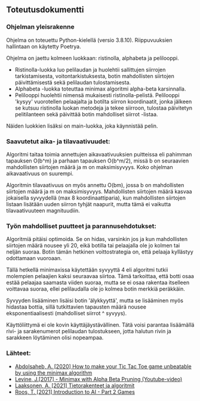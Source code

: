 ## Toteutusdokumentti

### Ohjelman yleisrakenne

Ohjelma on toteuettu Python-kielellä (versio 3.8.10). Riippuvuuksien hallintaan on käytetty Poetrya.

Ohjelma on jaettu kolmeen luokkaan: ristinolla, alphabeta ja pelilooppi.

* Ristinolla-luokka luo pelilaudan ja huolehtii sallittujen siirrojen tarkistamisesta, voitontarkistuksesta, botin mahdollisten siirtojen päivittämisestä sekä pelilaudan tulostamisesta.
* Alphabeta -luokka toteuttaa minimax algoritmi alpha-beta karsinnalla.
* Pelilooppi huolehtii nimensä mukaisesti ristinolla-pelistä. Pelilooppi 'kysyy' vuorotellen pelaajalta ja botilta siirron koordinaatit, jonka jälkeen se kutsuu ristinolla luokan metodeja ja tekee siirroon, tulostaa päivitetyn pelitilanteen sekä päivittää botin mahdolliset siirrot -listaa.

Näiden luokkien lisäksi on main-luokka, joka käynnistää pelin.

### Saavutetut aika- ja tilavaativuudet:

Algoritmi taitaa toimia annettujen aikavaativuuksien puitteissa eli pahimman tapauksen O(b^m) ja parhaan tapauksen O(b^m/2), missä b on seuraavien mahdollisten siirtojen määrä ja m on maksimisyvyys. Koko ohjelman aikavaativuus on suurempi.

Algoritmin tilavaativuus on myös annettu O(bm), jossa b on mahdollisten siirtojen määrä ja m on maksimisyvyys. Mahdollisten siirtojen määrä kasvaa jokaisella syvyydellä (max 8 koordinaattiparia), kun mahdollisten siirtojen listaan lisätään uuden siirron tyhjät naapurit, mutta tämä ei vaikutta tilavaativuuteen magnituudiin.

### Työn mahdolliset puutteet ja parannusehdotukset:

Algoritmiä pitäisi optimoida. Se on hidas, varsinkin jos ja kun mahdollisten siirtojen määrä nousee yli 20, eikä botilla tai pelaajalla ole jo kolmen tai neljän suoraa. Botin tämän hetkinen voittostrategia on, että pelaaja kyllästyy odottamaan vuoroaan.

Tällä hetkellä minimaxissa käytettään syvyyttä 4 eli algoritmi tutkii molempien pelaajien kaksi seuraavaa siirtoa. Tämä tarkoittaa, että botti osaa estää pelaajaa saamasta viiden suoraa, mutta se ei osaa rakentaa itselleen voittavaa suoraa, ellei pelilaudalla ole jo kolmea botin merkkiä peräkkäin.

Syvyyden lisääminen lisäisi botin 'älykkyyttä', mutta se lisääminen myös hidastaa bottia, sillä tutkittavien tapausten määrä nousee eksponentiaalisesti (mahdolliset siirrot ^ syvyys).

Käyttöliittymä ei ole kovin käyttäjäystävällinen. Tätä voisi parantaa lisäämällä rivi- ja sarakenumerot pelilaudan tulostukseen, jotta halutun rivin ja sarakkeen löytäminen olisi nopeampaa.

### Lähteet:

* [Abdolsaheb, A. [2020] How to make your Tic Tac Toe game unbeatable by using the minimax algorithm](https://www.freecodecamp.org/news/how-to-make-your-tic-tac-toe-game-unbeatable-by-using-the-minimax-algorithm-9d690bad4b37/)
* [Levine, J.[2017] - Minimax with Alpha Beta Pruning (Youtube-video)](https://www.youtube.com/watch?v=zp3VMe0Jpf8)
* [Laaksonen, A. [2021] Tietorakenteet ja algoritmit](https://www.cs.helsinki.fi/u/ahslaaks/tirakirja/)
* [Roos, T. [2021] Introduction to AI - Part 2 Games](https://materiaalit.github.io/intro-to-ai/part2/)
